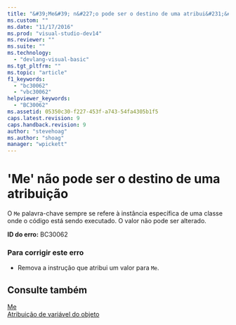 ```yaml
---
title: "&#39;Me&#39; n&#227;o pode ser o destino de uma atribui&#231;&#227;o | Microsoft Docs"
ms.custom: ""
ms.date: "11/17/2016"
ms.prod: "visual-studio-dev14"
ms.reviewer: ""
ms.suite: ""
ms.technology: 
  - "devlang-visual-basic"
ms.tgt_pltfrm: ""
ms.topic: "article"
f1_keywords: 
  - "bc30062"
  - "vbc30062"
helpviewer_keywords: 
  - "BC30062"
ms.assetid: 05350c30-f227-453f-a743-54fa4305b1f5
caps.latest.revision: 9
caps.handback.revision: 9
author: "stevehoag"
ms.author: "shoag"
manager: "wpickett"
---
```

# &#39;Me&#39; n&#227;o pode ser o destino de uma atribui&#231;&#227;o
O `Me` palavra\-chave sempre se refere à instância específica de uma classe onde o código está sendo executado. O valor não pode ser alterado.  
  
 **ID do erro:** BC30062  
  
### Para corrigir este erro  
  
-   Remova a instrução que atribui um valor para `Me`.  
  
## Consulte também  
 [Me](http://msdn.microsoft.com/pt-br/a65973c7-cf06-4547-9b25-9fba885525c2)   
 [Atribuição de variável do objeto](../../visual-basic/programming-guide/language-features/variables/object-variable-assignment.md)